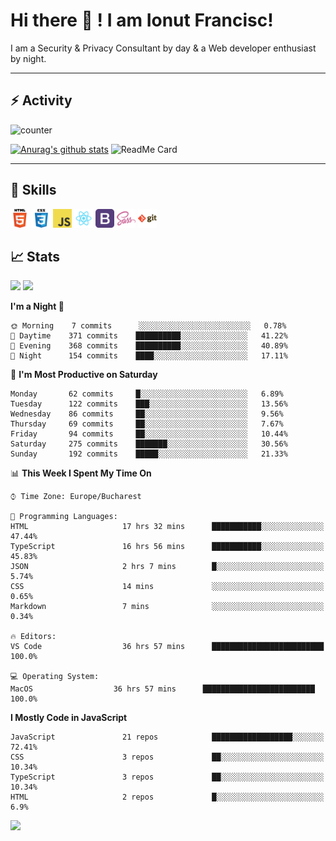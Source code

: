 <!--
**joahn3/joahn3** is a ✨ _special_ ✨ repository because its `README.md` (this file) appears on your GitHub profile.

Here are some ideas to get you started:

- 🔭 I’m currently working on ...
- 🌱 I’m currently learning ...
- 👯 I’m looking to collaborate on ...
- 🤔 I’m looking for help with ...
- 💬 Ask me about ...
- 📫 How to reach me: ...
- 😄 Pronouns: ...
- ⚡ Fun fact: ...
-->

# Hi there 👋 ! I am Ionut Francisc! 
I am a Security & Privacy Consultant by day & a Web developer enthusiast by night.

---

## :zap: Activity

![counter](https://ensntw1ius1iyyt.m.pipedream.net)

<!-- replace username with your username -->

[![Anurag's github stats](https://github-readme-stats.vercel.app/api?username=joahn3)](https://github.com/anuraghazra/github-readme-stats)
![ReadMe Card](https://github-readme-stats.vercel.app/api/pin/?username=joahn3&repo=next-starter-tailwind-portofolio-website)

---

## 🚀 Skills

<div display="inline">
<img alt="HTML5" width="30px" src="https://raw.githubusercontent.com/github/explore/80688e429a7d4ef2fca1e82350fe8e3517d3494d/topics/html/html.png" />
<img alt="CSS3" width="30px" src="https://raw.githubusercontent.com/github/explore/80688e429a7d4ef2fca1e82350fe8e3517d3494d/topics/css/css.png" />
<img alt="JavaScript" width="30px" src="https://raw.githubusercontent.com/github/explore/80688e429a7d4ef2fca1e82350fe8e3517d3494d/topics/javascript/javascript.png" />
<img alt="React" width="30px" src="https://raw.githubusercontent.com/github/explore/80688e429a7d4ef2fca1e82350fe8e3517d3494d/topics/react/react.png" />
<img alt="bootstrap" width="30px" src="https://raw.githubusercontent.com/github/explore/78df643247d429f6cc873026c0622819ad797942/topics/bootstrap/bootstrap.png" />
<img alt="Sass" width="30px" src="https://raw.githubusercontent.com/github/explore/80688e429a7d4ef2fca1e82350fe8e3517d3494d/topics/sass/sass.png" />
<img alt="Git" width="30px" src="https://raw.githubusercontent.com/github/explore/80688e429a7d4ef2fca1e82350fe8e3517d3494d/topics/git/git.png" />
<div>

## 📈 Stats

<div display="inline">
<img src="https://github-readme-stats.vercel.app/api/top-langs/?username=joahn3&theme=radical&show_icons=true" />
<img src="https://github-readme-stats.vercel.app/api?username=joahn3&theme=radical&show_icons=true" />
<div>

<!--START_SECTION:waka-->
<!--END_SECTION:waka-->


**I'm a Night 🦉**

```text
🌞 Morning    7 commits      ░░░░░░░░░░░░░░░░░░░░░░░░░   0.78%
🌆 Daytime    371 commits    ██████████░░░░░░░░░░░░░░░   41.22%
🌃 Evening    368 commits    ██████████░░░░░░░░░░░░░░░   40.89%
🌙 Night      154 commits    ████░░░░░░░░░░░░░░░░░░░░░   17.11%

```

📅 **I'm Most Productive on Saturday**

```text
Monday       62 commits     █░░░░░░░░░░░░░░░░░░░░░░░░   6.89%
Tuesday      122 commits    ███░░░░░░░░░░░░░░░░░░░░░░   13.56%
Wednesday    86 commits     ██░░░░░░░░░░░░░░░░░░░░░░░   9.56%
Thursday     69 commits     ██░░░░░░░░░░░░░░░░░░░░░░░   7.67%
Friday       94 commits     ██░░░░░░░░░░░░░░░░░░░░░░░   10.44%
Saturday     275 commits    ███████░░░░░░░░░░░░░░░░░░   30.56%
Sunday       192 commits    █████░░░░░░░░░░░░░░░░░░░░   21.33%

```

📊 **This Week I Spent My Time On**

```text
⌚︎ Time Zone: Europe/Bucharest

💬 Programming Languages:
HTML                     17 hrs 32 mins      ███████████░░░░░░░░░░░░░░   47.44%
TypeScript               16 hrs 56 mins      ███████████░░░░░░░░░░░░░░   45.83%
JSON                     2 hrs 7 mins        █░░░░░░░░░░░░░░░░░░░░░░░░   5.74%
CSS                      14 mins             ░░░░░░░░░░░░░░░░░░░░░░░░░   0.65%
Markdown                 7 mins              ░░░░░░░░░░░░░░░░░░░░░░░░░   0.34%

🔥 Editors:
VS Code                  36 hrs 57 mins      █████████████████████████   100.0%

💻 Operating System:
MacOS                  36 hrs 57 mins      █████████████████████████   100.0%

```

**I Mostly Code in JavaScript**

```text
JavaScript               21 repos            ██████████████████░░░░░░░   72.41%
CSS                      3 repos             ██░░░░░░░░░░░░░░░░░░░░░░░   10.34%
TypeScript               3 repos             ██░░░░░░░░░░░░░░░░░░░░░░░   10.34%
HTML                     2 repos             █░░░░░░░░░░░░░░░░░░░░░░░░   6.9%

```

<img src="https://img.shields.io/badge/MADE%20WITH%20%E2%9D%A4%EF%B8%8F%20IN-ROMANIA-%23CD0000?style=for-the-badge" />
